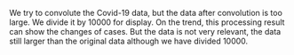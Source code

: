 We try to convolute the Covid-19 data, but the data after convolution is too large. 
We divide it by 10000 for display. 
On the trend, this processing result can show the changes of cases. 
But the data is not very relevant, the data still larger than the original data although we have divided 10000.


